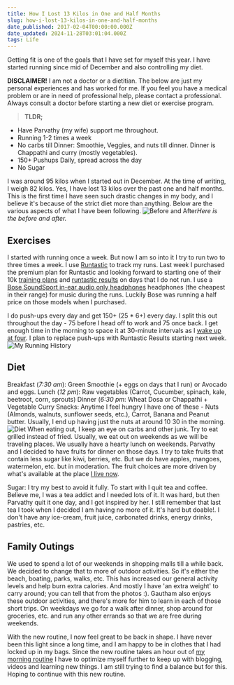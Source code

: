 ```yaml
---
title: How I Lost 13 Kilos in One and Half Months
slug: how-i-lost-13-kilos-in-one-and-half-months
date_published: 2017-02-04T00:00:00.000Z
date_updated: 2024-11-28T03:01:04.000Z
tags: Life
---
```


Getting fit is one of the goals that I have set for myself this year. I have started running since mid of December and also controlling my diet.

**DISCLAIMER!** I am not a doctor or a dietitian. The below are just my personal experiences and has worked for me. If you feel you have a medical problem or are in need of professional help, please contact a professional. Always consult a doctor before starting a new diet or exercise program.

> **TLDR;**

- Have Parvathy (my wife) support me throughout.
- Running 1-2 times a week
- No carbs till Dinner: Smoothie, Veggies, and nuts till dinner. Dinner is Chappathi and curry (mostly vegetables).
- 150+ Pushups Daily, spread across the day
- No Sugar

I was around 95 kilos when I started out in December. At the time of writing, I weigh 82 kilos. Yes, I have lost 13 kilos over the past one and half months. This is the first time I have seen such drastic changes in my body, and I believe it's because of the strict diet more than anything. Below are the various aspects of what I have been following.
![Before and After](__GHOST_URL__/content/images/2022/10/weigth_Before-and-After-1.jpg)*Here is the before and after.*
## Exercises

I started with running once a week. But now I am so into it I try to run two to three times a week. I use [Runtastic](https://www.runtastic.com/en/users/4b76cfab-734e-1658-b5e4-600759a3b066) to track my runs. Last week I purchased the premium plan for Runtastic and looking forward to starting one of their 10k [training plans](https://www.runtastic.com/en/training-plans/10k) and [runtastic results](https://www.runtastic.com/en/results) on days that I do not run. I use a [Bose SoundSport in-ear audio only headphones](https://www.bose.com.au/en_au/products/headphones/earphones/soundsport-in-ear-headphones-audio.html#v=soundsport_ie_headphones_ii_audio_charcoal) headphones (the cheapest in their range) for music during the runs. Luckily Bose was running a half price on those models when I purchased.

I do push-ups every day and get 150+ (25 * 6+) every day. I split this out throughout the day - 75 before I head off to work and 75 once back. I get enough time in the morning to space it at 30-minute intervals as I [wake up at four](__GHOST_URL__/blog/morning-routine/). I plan to replace push-ups with Runtastic Results starting next week.
![My Running History](__GHOST_URL__/content/images/weight_running.jpg)
## Diet

Breakfast (*7:30 am*): Green Smoothie (+ eggs on days that I run) or Avocado and eggs. Lunch (*12 pm*): Raw vegetables (Carrot, Cucumber, spinach, kale, beetroot, corn, sprouts) Dinner (*6:30 pm*: Wheat Dosa or Chappathi + Vegetable Curry Snacks: Anytime I feel hungry I have one of these - Nuts (Almonds, walnuts, sunflower seeds, etc.), Carrot, Banana and Peanut butter. Usually, I end up having just the nuts at around 10 30 in the morning.
![Diet](__GHOST_URL__/content/images/weight_diet.jpg)
When eating out, I keep an eye on carbs and other junk. Try to eat grilled instead of fried. Usually, we eat out on weekends as we will be traveling places. We usually have a hearty lunch on weekends. Parvathy and I decided to have fruits for dinner on those days. I try to take fruits that contain less sugar like kiwi, berries, etc. But we do have apples, mangoes, watermelon, etc. but in moderation. The fruit choices are more driven by what's available at the place [I live now](__GHOST_URL__/blog/finding-a-job-abroad/).

Sugar: I try my best to avoid it fully. To start with I quit tea and coffee. Believe me, I was a tea addict and I needed lots of it. It was hard, but then Parvathy quit it one day, and I got inspired by her. I still remember that last tea I took when I decided I am having no more of it. It's hard but doable!. I don't have any ice-cream, fruit juice, carbonated drinks, energy drinks, pastries, etc.

## Family Outings

We used to spend a lot of our weekends in shopping malls till a while back. We decided to change that to more of outdoor activities. So it's either the beach, boating, parks, walks, etc. This has increased our general activity levels and help burn extra calories. And mostly I have 'an extra weight' to carry around; you can tell that from the photos :). Gautham also enjoys these outdoor activities, and there's more for him to learn in each of those short trips. On weekdays we go for a walk after dinner, shop around for groceries, etc. and run any other errands so that we are free during weekends.

With the new routine, I now feel great to be back in shape. I have never been this light since a long time, and I am happy to be in clothes that I had locked up in my bags. Since the new routine takes an hour out of [my morning routine](__GHOST_URL__/blog/morning-routine/) I have to optimize myself further to keep up with blogging, videos and learning new things. I am still trying to find a balance but for this. Hoping to continue with this new routine.
